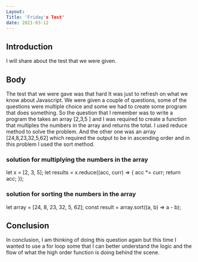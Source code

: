 ```yaml
---
Layout: 
Title: 'Friday's Test'
date: 2021-03-12
---
```


## Introduction

I will share about the test that we were given.

## Body

The test that we were gave was that hard It was just to refresh on what we know about Javascript. We were given a couple of questions, some of the questions were multiple choice and some we had to create some program that does something. So the question that I remember was to write a program the takes an array [2,3,5 ] and I was required to create a function that multiples the numbers in the array and returns the total. I used reduce method to solve the problem. And the other one was an array [24,8,23,32,5,62] which required the output to be in ascending order and in this problem I used the sort method.

### solution for multiplying the numbers in the array

let x = [2, 3, 5];
let results = x.reduce((acc, curr) => {
acc \*= curr;
return acc;
});

### solution for sorting the numbers in the array

let array = [24, 8, 23, 32, 5, 62];
const result = array.sort((a, b) => a - b);

## Conclusion

In conclusion, I am thinking of doing this question again but this time I wanted to use a for loop some that I can better understand the logic and the flow of what the high order function is doing behind the scene.
